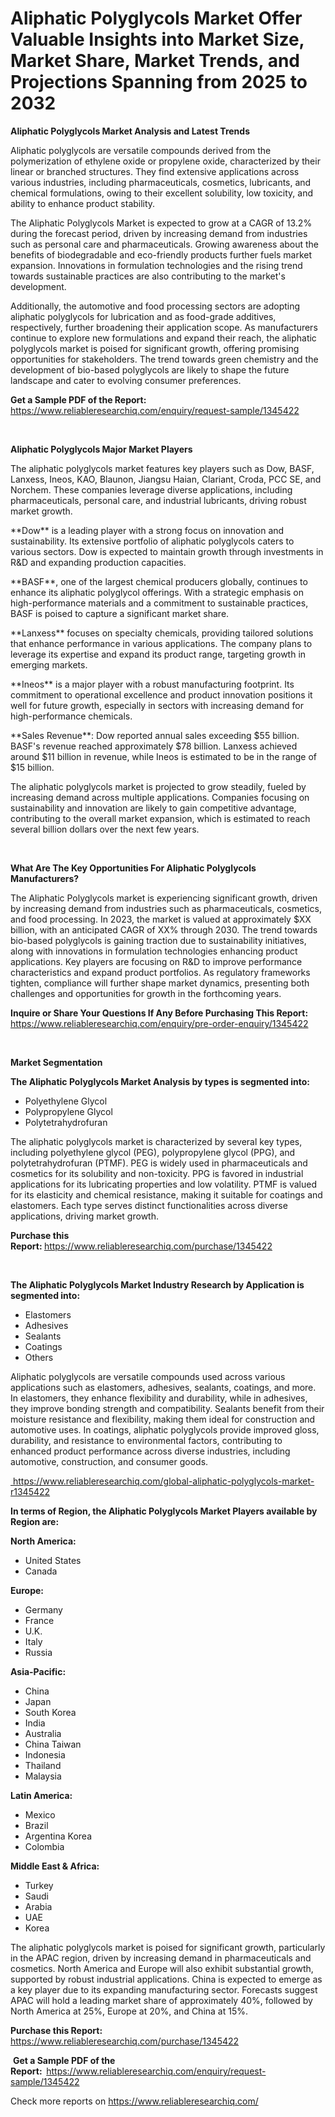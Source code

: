 <p><h1>Aliphatic Polyglycols Market Offer Valuable Insights into Market Size, Market Share, Market Trends, and Projections Spanning from 2025 to 2032</h1></p><p><strong>Aliphatic Polyglycols Market Analysis and Latest Trends</strong></p>
<p><p>Aliphatic polyglycols are versatile compounds derived from the polymerization of ethylene oxide or propylene oxide, characterized by their linear or branched structures. They find extensive applications across various industries, including pharmaceuticals, cosmetics, lubricants, and chemical formulations, owing to their excellent solubility, low toxicity, and ability to enhance product stability.</p><p>The Aliphatic Polyglycols Market is expected to grow at a CAGR of 13.2% during the forecast period, driven by increasing demand from industries such as personal care and pharmaceuticals. Growing awareness about the benefits of biodegradable and eco-friendly products further fuels market expansion. Innovations in formulation technologies and the rising trend towards sustainable practices are also contributing to the market's development.</p><p>Additionally, the automotive and food processing sectors are adopting aliphatic polyglycols for lubrication and as food-grade additives, respectively, further broadening their application scope. As manufacturers continue to explore new formulations and expand their reach, the aliphatic polyglycols market is poised for significant growth, offering promising opportunities for stakeholders. The trend towards green chemistry and the development of bio-based polyglycols are likely to shape the future landscape and cater to evolving consumer preferences.</p></p>
<p><strong>Get a Sample PDF of the Report:&nbsp;</strong> <a href="https://www.reliableresearchiq.com/enquiry/request-sample/1345422?utm_campaign=3130&utm_medium=2&utm_source=Github&utm_content=ia&utm_term=03042025&utm_id=aliphatic-polyglycols">https://www.reliableresearchiq.com/enquiry/request-sample/1345422</a></p>
<p>&nbsp;</p>
<p><strong>Aliphatic Polyglycols Major Market Players</strong></p>
<p><p>The aliphatic polyglycols market features key players such as Dow, BASF, Lanxess, Ineos, KAO, Blaunon, Jiangsu Haian, Clariant, Croda, PCC SE, and Norchem. These companies leverage diverse applications, including pharmaceuticals, personal care, and industrial lubricants, driving robust market growth.</p><p>**Dow** is a leading player with a strong focus on innovation and sustainability. Its extensive portfolio of aliphatic polyglycols caters to various sectors. Dow is expected to maintain growth through investments in R&D and expanding production capacities. </p><p>**BASF**, one of the largest chemical producers globally, continues to enhance its aliphatic polyglycol offerings. With a strategic emphasis on high-performance materials and a commitment to sustainable practices, BASF is poised to capture a significant market share.</p><p>**Lanxess** focuses on specialty chemicals, providing tailored solutions that enhance performance in various applications. The company plans to leverage its expertise and expand its product range, targeting growth in emerging markets.</p><p>**Ineos** is a major player with a robust manufacturing footprint. Its commitment to operational excellence and product innovation positions it well for future growth, especially in sectors with increasing demand for high-performance chemicals.</p><p>**Sales Revenue**: Dow reported annual sales exceeding $55 billion. BASF's revenue reached approximately $78 billion. Lanxess achieved around $11 billion in revenue, while Ineos is estimated to be in the range of $15 billion.</p><p>The aliphatic polyglycols market is projected to grow steadily, fueled by increasing demand across multiple applications. Companies focusing on sustainability and innovation are likely to gain competitive advantage, contributing to the overall market expansion, which is estimated to reach several billion dollars over the next few years.</p></p>
<p>&nbsp;</p>
<p><strong>What Are The Key Opportunities For Aliphatic Polyglycols Manufacturers?</strong></p>
<p><p>The Aliphatic Polyglycols market is experiencing significant growth, driven by increasing demand from industries such as pharmaceuticals, cosmetics, and food processing. In 2023, the market is valued at approximately $XX billion, with an anticipated CAGR of XX% through 2030. The trend towards bio-based polyglycols is gaining traction due to sustainability initiatives, along with innovations in formulation technologies enhancing product applications. Key players are focusing on R&D to improve performance characteristics and expand product portfolios. As regulatory frameworks tighten, compliance will further shape market dynamics, presenting both challenges and opportunities for growth in the forthcoming years.</p></p>
<p><strong>Inquire or Share Your Questions If Any Before Purchasing This Report:</strong> <a href="https://www.reliableresearchiq.com/enquiry/pre-order-enquiry/1345422?utm_campaign=3130&utm_medium=2&utm_source=Github&utm_content=ia&utm_term=03042025&utm_id=aliphatic-polyglycols">https://www.reliableresearchiq.com/enquiry/pre-order-enquiry/1345422</a></p>
<p>&nbsp;</p>
<p><strong>Market Segmentation</strong></p>
<p><strong>The Aliphatic Polyglycols Market Analysis by types is segmented into:</strong></p>
<p><ul><li>Polyethylene Glycol</li><li>Polypropylene Glycol</li><li>Polytetrahydrofuran</li></ul></p>
<p><p>The aliphatic polyglycols market is characterized by several key types, including polyethylene glycol (PEG), polypropylene glycol (PPG), and polytetrahydrofuran (PTMF). PEG is widely used in pharmaceuticals and cosmetics for its solubility and non-toxicity. PPG is favored in industrial applications for its lubricating properties and low volatility. PTMF is valued for its elasticity and chemical resistance, making it suitable for coatings and elastomers. Each type serves distinct functionalities across diverse applications, driving market growth.</p></p>
<p><strong>Purchase this Report:&nbsp;</strong><a href="https://www.reliableresearchiq.com/purchase/1345422?utm_campaign=3130&utm_medium=2&utm_source=Github&utm_content=ia&utm_term=03042025&utm_id=aliphatic-polyglycols">https://www.reliableresearchiq.com/purchase/1345422</a></p>
<p>&nbsp;</p>
<p><strong>The Aliphatic Polyglycols Market Industry Research by Application is segmented into:</strong></p>
<p><ul><li>Elastomers</li><li>Adhesives</li><li>Sealants</li><li>Coatings</li><li>Others</li></ul></p>
<p><p>Aliphatic polyglycols are versatile compounds used across various applications such as elastomers, adhesives, sealants, coatings, and more. In elastomers, they enhance flexibility and durability, while in adhesives, they improve bonding strength and compatibility. Sealants benefit from their moisture resistance and flexibility, making them ideal for construction and automotive uses. In coatings, aliphatic polyglycols provide improved gloss, durability, and resistance to environmental factors, contributing to enhanced product performance across diverse industries, including automotive, construction, and consumer goods.</p></p>
<p><a href="https://www.reliableresearchiq.com/global-aliphatic-polyglycols-market-r1345422?utm_campaign=3130&utm_medium=2&utm_source=Github&utm_content=ia&utm_term=03042025&utm_id=aliphatic-polyglycols">&nbsp;https://www.reliableresearchiq.com/global-aliphatic-polyglycols-market-r1345422</a></p>
<p><strong>In terms of Region, the Aliphatic Polyglycols Market Players available by Region are:</strong></p>
<p>
    <p> <strong> North America: </strong>
        <ul>
            <li>United States</li>
            <li>Canada</li>
        </ul>
        </p> 
    <p> <strong> Europe: </strong>
        <ul>
            <li>Germany</li>
            <li>France</li>
            <li>U.K.</li>
            <li>Italy</li>
            <li>Russia</li>
        </ul>
        </p> 
    <p> <strong> Asia-Pacific: </strong>
        <ul>
            <li>China</li>
            <li>Japan</li>
            <li>South Korea</li>
            <li>India</li>
            <li>Australia</li>
            <li>China Taiwan</li>
            <li>Indonesia</li>
            <li>Thailand</li>
            <li>Malaysia</li>
        </ul>
        </p> 
    <p> <strong> Latin America: </strong>
        <ul>
            <li>Mexico</li>
            <li>Brazil</li>
            <li>Argentina Korea</li>
            <li>Colombia</li>
        </ul>
        </p> 
    <p> <strong> Middle East & Africa: </strong>
        <ul>
            <li>Turkey</li>
            <li>Saudi</li>
            <li>Arabia</li>
            <li>UAE</li>
            <li>Korea</li>
        </ul>
    </p>
    </p>
<p><p>The aliphatic polyglycols market is poised for significant growth, particularly in the APAC region, driven by increasing demand in pharmaceuticals and cosmetics. North America and Europe will also exhibit substantial growth, supported by robust industrial applications. China is expected to emerge as a key player due to its expanding manufacturing sector. Forecasts suggest APAC will hold a leading market share of approximately 40%, followed by North America at 25%, Europe at 20%, and China at 15%.</p></p>
<p><strong>Purchase this Report: </strong><a href="https://www.reliableresearchiq.com/purchase/1345422?utm_campaign=3130&utm_medium=2&utm_source=Github&utm_content=ia&utm_term=03042025&utm_id=aliphatic-polyglycols">https://www.reliableresearchiq.com/purchase/1345422</a></p>
<p>&nbsp;<strong>Get a Sample PDF of the Report:&nbsp;&nbsp;</strong><a href="https://www.reliableresearchiq.com/enquiry/request-sample/1345422?utm_campaign=3130&utm_medium=2&utm_source=Github&utm_content=ia&utm_term=03042025&utm_id=aliphatic-polyglycols">https://www.reliableresearchiq.com/enquiry/request-sample/1345422</a></p>
<p><strong></strong></p>
<p>Check more reports on <a href="https://www.reliableresearchiq.com/?utm_campaign=3130&utm_medium=2&utm_source=Github&utm_content=ia&utm_term=03042025&utm_id=aliphatic-polyglycols">https://www.reliableresearchiq.com/</a></p>